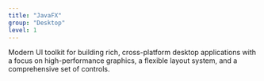 ```yaml
---
title: "JavaFX"
group: "Desktop"
level: 1
---
```


Modern UI toolkit for building rich, cross-platform desktop applications with a focus on high-performance graphics, a flexible layout system, and a comprehensive set of controls.